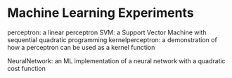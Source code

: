 # Machine Learning Experiments

perceptron: a linear perceptron
SVM: a Support Vector Machine with sequential quadratic programming
kernelperceptron: a demonstration of how a perceptron can be used as a kernel function

NeuralNetwork: an ML implementation of a neural network with a quadratic cost function